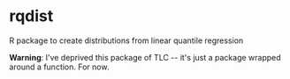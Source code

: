 # rqdist
R package to create distributions from linear quantile regression

**Warning**: I've deprived this package of TLC -- it's just a package wrapped around a function. For now.
